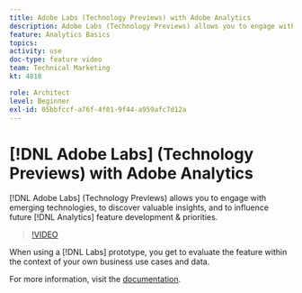 ```yaml
---
title: Adobe Labs (Technology Previews) with Adobe Analytics
description: Adobe Labs (Technology Previews) allows you to engage with emerging technologies, to discover valuable insights, and to influence future Analytics feature development & priorities.
feature: Analytics Basics
topics: 
activity: use
doc-type: feature video
team: Technical Marketing
kt: 4818

role: Architect
level: Beginner
exl-id: 05bbfccf-a76f-4f01-9f44-a959afc7d12a
---
```

# [!DNL Adobe Labs] (Technology Previews) with Adobe Analytics

[!DNL Adobe Labs] (Technology Previews) allows you to engage with emerging technologies, to discover valuable insights, and to influence future [!DNL Analytics] feature development & priorities.

>[!VIDEO](https://video.tv.adobe.com/v/32841/?quality=12)

When using a [!DNL Labs] prototype, you get to evaluate the feature within the context of your own business use cases and data.

For more information, visit the [documentation](https://experienceleague.adobe.com/docs/analytics/analyze/tech-previews/overview.html).
